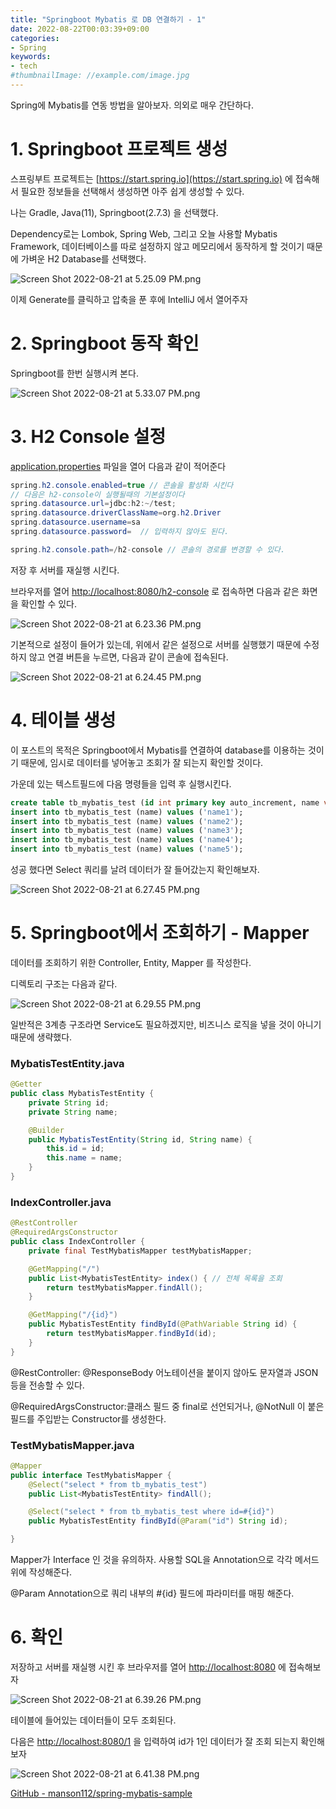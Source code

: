 ```yaml
---
title: "Springboot Mybatis 로 DB 연결하기 - 1"
date: 2022-08-22T00:03:39+09:00
categories:
- Spring
keywords:
- tech
#thumbnailImage: //example.com/image.jpg
---
```


<!--more-->
Spring에 Mybatis를 연동 방법을 알아보자. 의외로 매우 간단하다.

# 1. Springboot 프로젝트 생성

스프링부트 프로젝트는 [https://start.spring.io](https://start.spring.io) 에 접속해서 필요한 정보들을 선택해서 생성하면 아주 쉽게 생성할 수 있다. 

나는 Gradle, Java(11), Springboot(2.7.3) 을 선택했다.

Dependency로는 Lombok, Spring Web, 그리고 오늘 사용할 Mybatis Framework, 데이터베이스를 따로 설정하지 않고 메모리에서 동작하게 할 것이기 때문에 가벼운 H2 Database를 선택했다.

![Screen Shot 2022-08-21 at 5.25.09 PM.png](/Screen_Shot_2022-08-21_at_5.25.09_PM.png)

이제 Generate를 클릭하고 압축을 푼 후에 IntelliJ 에서 열어주자

# 2. Springboot 동작 확인

Springboot를 한번 실행시켜 본다. 

![Screen Shot 2022-08-21 at 5.33.07 PM.png](/Screen_Shot_2022-08-21_at_5.33.07_PM.png)

# 3. H2 Console 설정

[application.properties](http://application.properties) 파일을 열어 다음과 같이 적어준다

```java
spring.h2.console.enabled=true // 콘솔을 활성화 시킨다
// 다음은 h2-console이 실행될때의 기본설정이다
spring.datasource.url=jdbc:h2:~/test;
spring.datasource.driverClassName=org.h2.Driver
spring.datasource.username=sa
spring.datasource.password=  // 입력하지 않아도 된다.

spring.h2.console.path=/h2-console // 콘솔의 경로를 변경할 수 있다.
```

저장 후 서버를 재실행 시킨다. 

브라우저를 열어 [http://localhost:8080/h2-console](http://localhost:8080/h2-console) 로 접속하면 다음과 같은 화면을 확인할 수 있다.

![Screen Shot 2022-08-21 at 6.23.36 PM.png](/Screen_Shot_2022-08-21_at_6.23.36_PM.png)

기본적으로 설정이 들어가 있는데, 위에서 같은 설정으로 서버를 실행했기 때문에 수정하지 않고 연결 버튼을 누르면, 다음과 같이 콘솔에 접속된다.

![Screen Shot 2022-08-21 at 6.24.45 PM.png](/Screen_Shot_2022-08-21_at_6.24.45_PM.png)

# 4. 테이블 생성

이 포스트의 목적은 Springboot에서 Mybatis를 연결하여 database를 이용하는 것이기 때문에, 임시로 데이터를 넣어놓고 조회가 잘 되는지 확인할 것이다. 

가운데 있는 텍스트필드에 다음 명령들을 입력 후 실행시킨다.

```sql
create table tb_mybatis_test (id int primary key auto_increment, name varchar(255)); 
insert into tb_mybatis_test (name) values ('name1');
insert into tb_mybatis_test (name) values ('name2');
insert into tb_mybatis_test (name) values ('name3');
insert into tb_mybatis_test (name) values ('name4');
insert into tb_mybatis_test (name) values ('name5');
```

성공 했다면 Select 쿼리를 날려 데이터가 잘 들어갔는지 확인해보자.

![Screen Shot 2022-08-21 at 6.27.45 PM.png](/Screen_Shot_2022-08-21_at_6.27.45_PM.png)

# 5. Springboot에서 조회하기 - Mapper

데이터를 조회하기 위한 Controller, Entity, Mapper 를 작성한다. 

디렉토리 구조는 다음과 같다.

![Screen Shot 2022-08-21 at 6.29.55 PM.png](/Screen_Shot_2022-08-21_at_6.29.55_PM.png)

일반적은 3계층 구조라면 Service도 필요하겠지만, 비즈니스 로직을 넣을 것이 아니기 때문에 생략했다.

### MybatisTestEntity.java

```java
@Getter
public class MybatisTestEntity {
    private String id;
    private String name;

    @Builder
    public MybatisTestEntity(String id, String name) {
        this.id = id;
        this.name = name;
    }
}
```

### IndexController.java

```java
@RestController
@RequiredArgsConstructor
public class IndexController {
    private final TestMybatisMapper testMybatisMapper;

    @GetMapping("/")
    public List<MybatisTestEntity> index() { // 전체 목록을 조회
        return testMybatisMapper.findAll();
    }

    @GetMapping("/{id}")
    public MybatisTestEntity findById(@PathVariable String id) {
        return testMybatisMapper.findById(id);
    }
}
```

@RestController: @ResponseBody 어노테이션을 붙이지 않아도 문자열과 JSON 등을 전송할 수 있다.

@RequiredArgsConstructor:클래스 필드 중 final로 선언되거나, @NotNull 이 붙은 필드를 주입받는 Constructor를 생성한다.

### TestMybatisMapper.java

```java
@Mapper
public interface TestMybatisMapper {
    @Select("select * from tb_mybatis_test")
    public List<MybatisTestEntity> findAll();

    @Select("select * from tb_mybatis_test where id=#{id}")
    public MybatisTestEntity findById(@Param("id") String id);

}
```

Mapper가 Interface 인 것을 유의하자. 사용할 SQL을 Annotation으로 각각 메서드 위에 작성해준다. 

@Param Annotation으로 쿼리 내부의 #{id} 필드에 파라미터를 매핑 해준다.

 

# 6. 확인

저장하고 서버를 재실행 시킨 후 브라우저를 열어 [http://localhost:8080](http://localhost:8080) 에 접속해보자

![Screen Shot 2022-08-21 at 6.39.26 PM.png](/Screen_Shot_2022-08-21_at_6.39.26_PM.png)

테이블에 들어있는 데이터들이 모두 조회된다.

다음은 [http://localhost:8080/1](http://localhost:8080/1) 을 입력하여 id가 1인 데이터가 잘 조회 되는지 확인해보자

![Screen Shot 2022-08-21 at 6.41.38 PM.png](/Screen_Shot_2022-08-21_at_6.41.38_PM.png)

[GitHub - manson112/spring-mybatis-sample](https://github.com/manson112/spring-mybatis-sample)
